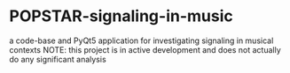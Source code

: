 # POPSTAR-signaling-in-music
a code-base and PyQt5 application for investigating signaling in musical contexts
NOTE: this project is in active development and does not actually do any significant analysis
